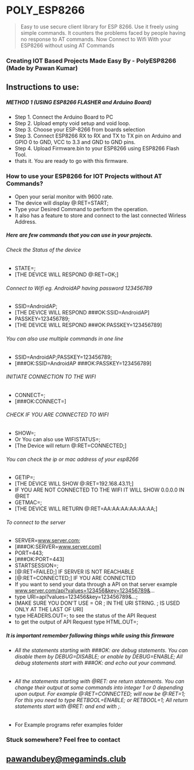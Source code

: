 
# POLY_ESP8266
>Easy to use secure client library for ESP 8266. Use it freely using simple commands.
>It counters the problems faced by people having no response to AT commands.
>Now Connect to Wifi With your ESP8266 without using AT Commands
### Creating IOT Based Projects Made Easy By - PolyESP8266 (Made by Pawan Kumar)
## Instructions to use:
##### METHOD 1 (USING ESP8266 FLASHER and Arduino Board)
- Step 1. Connect the Arduino Board to PC
- Step 2. Upload empty void setup and void loop.
- Step 3. Choose your ESP-8266 from boards selection
- Step 3. Connect ESP8266 RX to RX and TX to TX pin on Arduino and GPIO 0 to GND, VCC to 3.3 and GND to GND pins.
- Step 4. Upload Firmware.bin to your ESP8266 using ESP8266 Flash Tool.
- thats it. You are ready to go with this firmware.
### How to use your ESP8266 for IOT Projects without AT Commands?
- Open your serial monitor with 9600 rate.
- The device will display @:RET=START;
- Type your Desired Command to perform the operation.
- It also has a feature to store and connect to the last connected Wirless Address.
##### Here are few commands that you can use in your projects.
###### Check the Status of the device
- STATE=;
- [THE DEVICE WILL RESPOND @:RET=OK;]
###### Connect to Wifi eg. AndroidAP having password 123456789
- SSID=AndroidAP;
- [THE DEVICE WILL RESPOND ###OK:SSID=AndroidAP]
- PASSKEY=123456789;
- [THE DEVICE WILL RESPOND ###OK:PASSKEY=123456789]
###### You can also use multiple commands in one line
- SSID=AndroidAP;PASSKEY=123456789;
- [###OK:SSID=AndroidAP
###OK:PASSKEY=123456789]
###### INITIATE CONNECTION TO THE WIFI
- CONNECT=;
- [###OK:CONNECT=]
###### CHECK IF YOU ARE CONNECTED TO WIFI
- SHOW=;
- Or You can also use WIFISTATUS=;
- [The Device will return @:RET=CONNECTED;]
###### You can check the ip or mac address of your esp8266
- GETIP=;
- [THE DEVICE WILL SHOW @:RET=192.168.43.11;]
- IF YOU ARE NOT CONNECTED TO THE WIFI IT WILL SHOW 0.0.0.0 IN @RET
- GETMAC=;
- [THE DEVICE WILL RETURN @:RET=AA:AA:AA:AA:AA:AA;]
###### To connect to the server
- SERVER=www.server.com;
- [###OK:SERVER=www.server.com]
- PORT=443;
- [###OK:PORT=443]
- STARTSESSION=;
- [@:RET=FAILED;] IF SERVER IS NOT REACHABLE
- [@:RET=CONNECTED;] IF YOU ARE CONNECTED
- If you want to send your data through a API on that server example www.server.com/api?values=123456&key=123456789&...
- type URI=api?values=123456&key=123456789&...;
- [MAKE SURE YOU DON'T USE = OR ; IN THE URI STRING. ; IS USED ONLY AT THE LAST OF URI]
- type HEADERS.OUT=; to see the status of the API Request
- to get the output of API Request type HTML.OUT=;
##### It is important remember following things while using this firmware
- ###### All the statements starting with ###OK: are debug statements. You can disable them by DEBUG=DISABLE; or enable by DEBUG=ENABLE; All debug statements start with ###OK: and echo out your command.
- ###### All the statements starting with @RET: are return statements. You can change their output at some commands into integer 1 or 0 depending upon output. For example @:RET=CONNECTED; will now be @:RET=1; For this you need to type RETBOOL=ENABLE; or RETBOOL=1; All return statements start with @RET: and end with ;.

- For Example programs refer examples folder

### Stuck somewhere? Feel free to contact 
## pawandubey@megaminds.club
